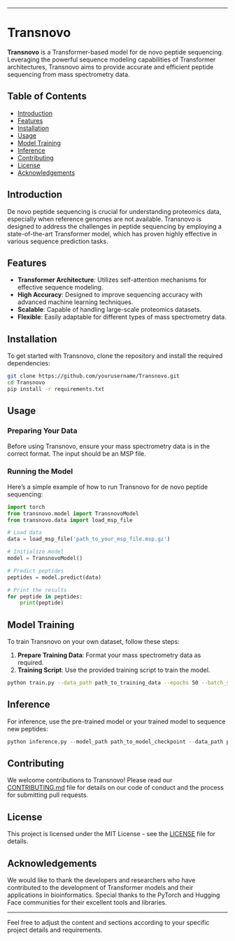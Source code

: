 
---

# Transnovo

**Transnovo** is a Transformer-based model for de novo peptide sequencing. Leveraging the powerful sequence modeling capabilities of Transformer architectures, Transnovo aims to provide accurate and efficient peptide sequencing from mass spectrometry data.

## Table of Contents
- [Introduction](#introduction)
- [Features](#features)
- [Installation](#installation)
- [Usage](#usage)
- [Model Training](#model-training)
- [Inference](#inference)
- [Contributing](#contributing)
- [License](#license)
- [Acknowledgements](#acknowledgements)

## Introduction

De novo peptide sequencing is crucial for understanding proteomics data, especially when reference genomes are not available. Transnovo is designed to address the challenges in peptide sequencing by employing a state-of-the-art Transformer model, which has proven highly effective in various sequence prediction tasks.

## Features

- **Transformer Architecture**: Utilizes self-attention mechanisms for effective sequence modeling.
- **High Accuracy**: Designed to improve sequencing accuracy with advanced machine learning techniques.
- **Scalable**: Capable of handling large-scale proteomics datasets.
- **Flexible**: Easily adaptable for different types of mass spectrometry data.

## Installation

To get started with Transnovo, clone the repository and install the required dependencies:

```bash
git clone https://github.com/yourusername/Transnovo.git
cd Transnovo
pip install -r requirements.txt
```

## Usage

### Preparing Your Data

Before using Transnovo, ensure your mass spectrometry data is in the correct format. The input should be an MSP file.

### Running the Model

Here’s a simple example of how to run Transnovo for de novo peptide sequencing:

```python
import torch
from transnovo.model import TransnovoModel
from transnovo.data import load_msp_file

# Load data
data = load_msp_file('path_to_your_msp_file.msp.gz')

# Initialize model
model = TransnovoModel()

# Predict peptides
peptides = model.predict(data)

# Print the results
for peptide in peptides:
    print(peptide)
```

## Model Training

To train Transnovo on your own dataset, follow these steps:

1. **Prepare Training Data**: Format your mass spectrometry data as required.
2. **Training Script**: Use the provided training script to train the model.

```bash
python train.py --data_path path_to_training_data --epochs 50 --batch_size 64 --lr 0.001
```

## Inference

For inference, use the pre-trained model or your trained model to sequence new peptides:

```python
python inference.py --model_path path_to_model_checkpoint --data_path path_to_msp_file
```

## Contributing

We welcome contributions to Transnovo! Please read our [CONTRIBUTING.md](CONTRIBUTING.md) file for details on our code of conduct and the process for submitting pull requests.

## License

This project is licensed under the MIT License - see the [LICENSE](LICENSE) file for details.

## Acknowledgements

We would like to thank the developers and researchers who have contributed to the development of Transformer models and their applications in bioinformatics. Special thanks to the PyTorch and Hugging Face communities for their excellent tools and libraries.

---

Feel free to adjust the content and sections according to your specific project details and requirements.

